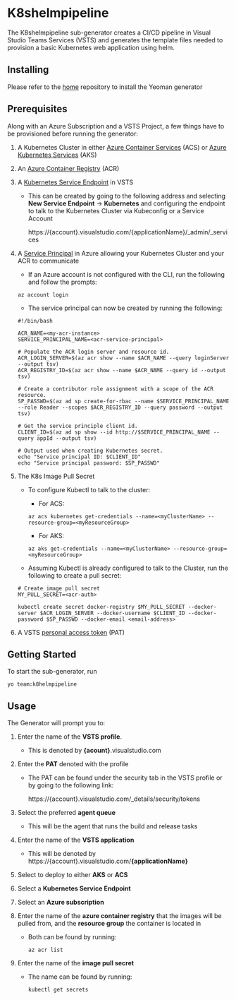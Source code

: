 # K8shelmpipeline

The K8shelmpipeline sub-generator creates a CI/CD pipeline in Visual Studio Teams Services (VSTS) and generates the template files needed to provision a basic Kubernetes web application using helm.

## Installing

Please refer to the [home](https://github.com/DarqueWarrior/generator-team) repository to install the Yeoman generator 

## Prerequisites

Along with an Azure Subscription and a VSTS Project, a few things have to be provisioned before running the generator: 

1. A Kubernetes Cluster in either [Azure Container Services](https://docs.microsoft.com/en-us/azure/container-service/kubernetes/) (ACS) or [Azure Kubernetes Services](https://azure.microsoft.com/en-us/services/kubernetes-service/) (AKS)

2. An [Azure Container Registry](https://azure.microsoft.com/en-us/services/container-registry/) (ACR)


3. A [Kubernetes Service Endpoint](https://docs.microsoft.com/en-us/vsts/pipelines/library/service-endpoints?view=vsts) in VSTS

   - This can be created by going to the following address and selecting **New Service Endpoint** -> **Kubernetes** and configuring the endpoint to talk to the Kubernetes Cluster via Kubeconfig or a Service Account
   
      https://{account}.visualstudio.com/{applicationName}/_admin/_services

4. A [Service Principal](https://docs.microsoft.com/en-us/azure/container-registry/container-registry-auth-aks?toc=%2fazure%2faks%2ftoc.json) in Azure allowing your Kubernetes Cluster and your ACR to communicate

   - If an Azure account is not configured with the CLI, run the following and follow the prompts:
   
   ```
   az account login
   ```
   - The service principal can now be created by running the following:

   ```
   #!/bin/bash

   ACR_NAME=<my-acr-instance>
   SERVICE_PRINCIPAL_NAME=<acr-service-principal>

   # Populate the ACR login server and resource id.
   ACR_LOGIN_SERVER=$(az acr show --name $ACR_NAME --query loginServer --output tsv)
   ACR_REGISTRY_ID=$(az acr show --name $ACR_NAME --query id --output tsv)

   # Create a contributor role assignment with a scope of the ACR resource.
   SP_PASSWD=$(az ad sp create-for-rbac --name $SERVICE_PRINCIPAL_NAME --role Reader --scopes $ACR_REGISTRY_ID --query password --output tsv)

   # Get the service principle client id.
   CLIENT_ID=$(az ad sp show --id http://$SERVICE_PRINCIPAL_NAME --query appId --output tsv)

   # Output used when creating Kubernetes secret.
   echo "Service principal ID: $CLIENT_ID"
   echo "Service principal password: $SP_PASSWD"
   ```

5. The K8s Image Pull Secret
   
   - To configure Kubectl to talk to the cluster:
      - For ACS:

      ```
      az acs kubernetes get-credentials --name=<myClusterName> --resource-group=<myResourceGroup>
      ```

      - For AKS:

      ```
      az aks get-credentials --name=<myClusterName> --resource-group=<myResourceGroup>
      ```

   - Assuming Kubectl is already configured to talk to the Cluster, run the following to create a pull secret:
   ```
   # Create image pull secret
   MY_PULL_SECRET=<acr-auth>

   kubectl create secret docker-registry $MY_PULL_SECRET --docker-server $ACR_LOGIN_SERVER --docker-username $CLIENT_ID --docker-password $SP_PASSWD --docker-email <email-address>
   ```

6. A VSTS [personal access token](https://docs.microsoft.com/en-us/vsts/organizations/accounts/use-personal-access-tokens-to-authenticate?view=vsts) (PAT) 


## Getting Started
To start the sub-generator, run

```
yo team:k8helmpipeline
```
## Usage
The Generator will prompt you to:

1. Enter the name of the **VSTS profile**. 
   
   - This is denoted by **{acount}**.visualstudio.com

2. Enter the **PAT** denoted with the profile
   
   - The PAT can be found under the security tab in the VSTS profile or by going to the following link:
   
      https://{account}.visualstudio.com/_details/security/tokens

3. Select the preferred **agent queue**

   - This will be the agent that runs the build and release tasks
4. Enter the name of the **VSTS application**

   - This will be denoted by https://{account}.visualstudio.com/**{applicationName}**

5. Select to deploy to either **AKS** or **ACS**

6. Select a **Kubernetes Service Endpoint**

7. Select an **Azure subscription**

8. Enter the name of the **azure container registry** that the images will be pulled from, and the **resource group** the container is located in

   - Both can be found by running: 
      ```
      az acr list 
      ```
9. Enter the name of the **image pull secret**
   
   - The name can be found by running:
      ```
      kubectl get secrets
      ```
